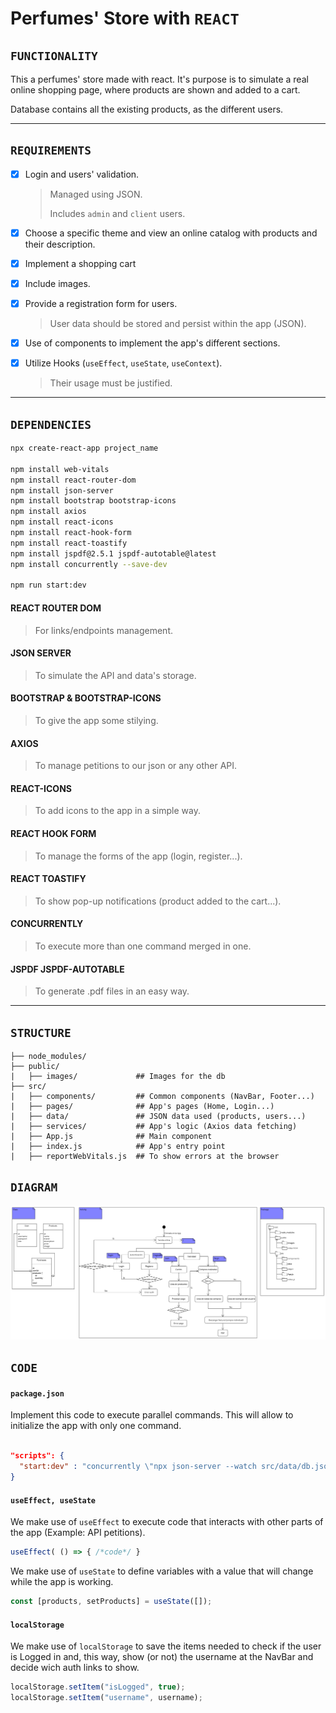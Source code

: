 # Perfumes' Store with `REACT`

## `FUNCTIONALITY`

This a perfumes' store made with react. It's purpose is to simulate a real online shopping page, where products are shown and added to a cart.

Database contains all the existing products, as the different users.

---

## `REQUIREMENTS`

- [x] Login and users' validation.

  > Managed using JSON.
  >
  > Includes `admin` and `client` users.

- [x] Choose a specific theme and view an online catalog with products and their description.

- [x] Implement a shopping cart

- [x] Include images.

- [x] Provide a registration form for users.

  > User data should be stored and persist within the app (JSON).

- [x] Use of components to implement the app's different sections.

- [x] Utilize Hooks (`useEffect`, `useState`, `useContext`).

  > Their usage must be justified.

---

## `DEPENDENCIES`

```bash
npx create-react-app project_name

npm install web-vitals
npm install react-router-dom
npm install json-server
npm install bootstrap bootstrap-icons
npm install axios
npm install react-icons
npm install react-hook-form
npm install react-toastify
npm install jspdf@2.5.1 jspdf-autotable@latest
npm install concurrently --save-dev

npm run start:dev
```

#### REACT ROUTER DOM

> For links/endpoints management.

#### JSON SERVER

> To simulate the API and data's storage.

#### BOOTSTRAP & BOOTSTRAP-ICONS

> To give the app some stilying.

#### AXIOS

> To manage petitions to our json or any other API.

#### REACT-ICONS

> To add icons to the app in a simple way.

#### REACT HOOK FORM

> To manage the forms of the app (login, register...).

#### REACT TOASTIFY

> To show pop-up notifications (product added to the cart...).

#### CONCURRENTLY

> To execute more than one command merged in one.

#### JSPDF JSPDF-AUTOTABLE

> To generate .pdf files in an easy way.

---

## `STRUCTURE`

>
    ├── node_modules/
    ├── public/
    |   ├── images/             ## Images for the db
    ├── src/
    |   ├── components/         ## Common components (NavBar, Footer...)
    |   ├── pages/              ## App's pages (Home, Login...)
    |   ├── data/               ## JSON data used (products, users...)
    |   ├── services/           ## App's logic (Axios data fetching)
    |   ├── App.js              ## Main component
    |   ├── index.js            ## App's entry point
    |   ├── reportWebVitals.js  ## To show errors at the browser

## `DIAGRAM`

![Diagram][diagrama]

## `CODE`

#### `package.json`

Implement this code to execute parallel commands. This will allow to initialize the app with only one command.

```json

"scripts": {
  "start:dev" : "concurrently \"npx json-server --watch src/data/db.json --port 3001\" \"npm start\""
}

```

#### `useEffect, useState`

We make use of `useEffect` to execute code that interacts with other parts of the app (Example: API petitions).

```js
useEffect( () => { /*code*/ }
```

We make use of `useState` to define variables with a value that will change while the app is working.

```js
const [products, setProducts] = useState([]);
```

#### `localStorage`

We make use of `localStorage` to save the items needed to check if the user is Logged in and, this way, show (or not) the username at the NavBar and decide wich auth links to show.

```js
localStorage.setItem("isLogged", true);
localStorage.setItem("username", username);
```

[diagrama]: PS_DB-Activity-Package.png